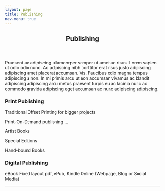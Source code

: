 ```yaml
---
layout: page
title: Publishing
nav-menu: true
---
```


<!-- Main -->
<div id="main" class="alt">

<!-- One -->
<section id="one">
	<div class="inner">
		<header class="major">
			<h1>Publishing</h1>
		</header>


<!-- Content -->
<h2 id="content"></h2>
<p>Praesent ac adipiscing ullamcorper semper ut amet ac risus. Lorem sapien ut odio odio nunc. Ac adipiscing nibh porttitor erat risus justo adipiscing adipiscing amet placerat accumsan. Vis. Faucibus odio magna tempus adipiscing a non. In mi primis arcu ut non accumsan vivamus ac blandit adipiscing adipiscing arcu metus praesent turpis eu ac lacinia nunc ac commodo gravida adipiscing eget accumsan ac nunc adipiscing adipiscing.</p>
<div class="row">
	<div class="6u 12u$(small)">
		<h3>Print Publishing</h3>
		<p>Traditional Offset Printing
	for bigger projects
	
Print-On-Demand publishing … 

Artist Books

Special Editions

Hand-bound Books</p>
	</div>
	<div class="6u$ 12u$(small)">
		<h3>Digital Publishing</h3>
		<p>eBook Fixed layout pdf, 
			ePub, Kindle 
			Online (Webpage, Blog or Social Media)
			</p>
	</div>

<hr class="major" />

